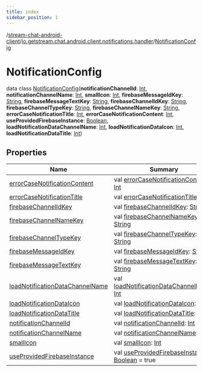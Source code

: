 ```yaml
---
title: index
sidebar_position: 1
---
```

/[stream-chat-android-client](../../index.md)/[io.getstream.chat.android.client.notifications.handler](../index.md)/[NotificationConfig](index.md)  
  
  
  
# NotificationConfig  
data class [NotificationConfig](index.md)(**notificationChannelId**: [Int](https://kotlinlang.org/api/latest/jvm/stdlib/kotlin/-int/index.html), **notificationChannelName**: [Int](https://kotlinlang.org/api/latest/jvm/stdlib/kotlin/-int/index.html), **smallIcon**: [Int](https://kotlinlang.org/api/latest/jvm/stdlib/kotlin/-int/index.html), **firebaseMessageIdKey**: [String](https://kotlinlang.org/api/latest/jvm/stdlib/kotlin/-string/index.html), **firebaseMessageTextKey**: [String](https://kotlinlang.org/api/latest/jvm/stdlib/kotlin/-string/index.html), **firebaseChannelIdKey**: [String](https://kotlinlang.org/api/latest/jvm/stdlib/kotlin/-string/index.html), **firebaseChannelTypeKey**: [String](https://kotlinlang.org/api/latest/jvm/stdlib/kotlin/-string/index.html), **firebaseChannelNameKey**: [String](https://kotlinlang.org/api/latest/jvm/stdlib/kotlin/-string/index.html), **errorCaseNotificationTitle**: [Int](https://kotlinlang.org/api/latest/jvm/stdlib/kotlin/-int/index.html), **errorCaseNotificationContent**: [Int](https://kotlinlang.org/api/latest/jvm/stdlib/kotlin/-int/index.html), **useProvidedFirebaseInstance**: [Boolean](https://kotlinlang.org/api/latest/jvm/stdlib/kotlin/-boolean/index.html), **loadNotificationDataChannelName**: [Int](https://kotlinlang.org/api/latest/jvm/stdlib/kotlin/-int/index.html), **loadNotificationDataIcon**: [Int](https://kotlinlang.org/api/latest/jvm/stdlib/kotlin/-int/index.html), **loadNotificationDataTitle**: [Int](https://kotlinlang.org/api/latest/jvm/stdlib/kotlin/-int/index.html))  
  
## Properties  
  
|  Name |  Summary | 
|---|---|
| <a name="io.getstream.chat.android.client.notifications.handler/NotificationConfig/errorCaseNotificationContent/#/PointingToDeclaration/"></a>[errorCaseNotificationContent](errorCaseNotificationContent.md)| <a name="io.getstream.chat.android.client.notifications.handler/NotificationConfig/errorCaseNotificationContent/#/PointingToDeclaration/"></a>val [errorCaseNotificationContent](errorCaseNotificationContent.md): [Int](https://kotlinlang.org/api/latest/jvm/stdlib/kotlin/-int/index.html)|
| <a name="io.getstream.chat.android.client.notifications.handler/NotificationConfig/errorCaseNotificationTitle/#/PointingToDeclaration/"></a>[errorCaseNotificationTitle](errorCaseNotificationTitle.md)| <a name="io.getstream.chat.android.client.notifications.handler/NotificationConfig/errorCaseNotificationTitle/#/PointingToDeclaration/"></a>val [errorCaseNotificationTitle](errorCaseNotificationTitle.md): [Int](https://kotlinlang.org/api/latest/jvm/stdlib/kotlin/-int/index.html)|
| <a name="io.getstream.chat.android.client.notifications.handler/NotificationConfig/firebaseChannelIdKey/#/PointingToDeclaration/"></a>[firebaseChannelIdKey](firebaseChannelIdKey.md)| <a name="io.getstream.chat.android.client.notifications.handler/NotificationConfig/firebaseChannelIdKey/#/PointingToDeclaration/"></a>val [firebaseChannelIdKey](firebaseChannelIdKey.md): [String](https://kotlinlang.org/api/latest/jvm/stdlib/kotlin/-string/index.html)|
| <a name="io.getstream.chat.android.client.notifications.handler/NotificationConfig/firebaseChannelNameKey/#/PointingToDeclaration/"></a>[firebaseChannelNameKey](firebaseChannelNameKey.md)| <a name="io.getstream.chat.android.client.notifications.handler/NotificationConfig/firebaseChannelNameKey/#/PointingToDeclaration/"></a>val [firebaseChannelNameKey](firebaseChannelNameKey.md): [String](https://kotlinlang.org/api/latest/jvm/stdlib/kotlin/-string/index.html)|
| <a name="io.getstream.chat.android.client.notifications.handler/NotificationConfig/firebaseChannelTypeKey/#/PointingToDeclaration/"></a>[firebaseChannelTypeKey](firebaseChannelTypeKey.md)| <a name="io.getstream.chat.android.client.notifications.handler/NotificationConfig/firebaseChannelTypeKey/#/PointingToDeclaration/"></a>val [firebaseChannelTypeKey](firebaseChannelTypeKey.md): [String](https://kotlinlang.org/api/latest/jvm/stdlib/kotlin/-string/index.html)|
| <a name="io.getstream.chat.android.client.notifications.handler/NotificationConfig/firebaseMessageIdKey/#/PointingToDeclaration/"></a>[firebaseMessageIdKey](firebaseMessageIdKey.md)| <a name="io.getstream.chat.android.client.notifications.handler/NotificationConfig/firebaseMessageIdKey/#/PointingToDeclaration/"></a>val [firebaseMessageIdKey](firebaseMessageIdKey.md): [String](https://kotlinlang.org/api/latest/jvm/stdlib/kotlin/-string/index.html)|
| <a name="io.getstream.chat.android.client.notifications.handler/NotificationConfig/firebaseMessageTextKey/#/PointingToDeclaration/"></a>[firebaseMessageTextKey](firebaseMessageTextKey.md)| <a name="io.getstream.chat.android.client.notifications.handler/NotificationConfig/firebaseMessageTextKey/#/PointingToDeclaration/"></a>val [firebaseMessageTextKey](firebaseMessageTextKey.md): [String](https://kotlinlang.org/api/latest/jvm/stdlib/kotlin/-string/index.html)|
| <a name="io.getstream.chat.android.client.notifications.handler/NotificationConfig/loadNotificationDataChannelName/#/PointingToDeclaration/"></a>[loadNotificationDataChannelName](loadNotificationDataChannelName.md)| <a name="io.getstream.chat.android.client.notifications.handler/NotificationConfig/loadNotificationDataChannelName/#/PointingToDeclaration/"></a>val [loadNotificationDataChannelName](loadNotificationDataChannelName.md): [Int](https://kotlinlang.org/api/latest/jvm/stdlib/kotlin/-int/index.html)|
| <a name="io.getstream.chat.android.client.notifications.handler/NotificationConfig/loadNotificationDataIcon/#/PointingToDeclaration/"></a>[loadNotificationDataIcon](loadNotificationDataIcon.md)| <a name="io.getstream.chat.android.client.notifications.handler/NotificationConfig/loadNotificationDataIcon/#/PointingToDeclaration/"></a>val [loadNotificationDataIcon](loadNotificationDataIcon.md): [Int](https://kotlinlang.org/api/latest/jvm/stdlib/kotlin/-int/index.html)|
| <a name="io.getstream.chat.android.client.notifications.handler/NotificationConfig/loadNotificationDataTitle/#/PointingToDeclaration/"></a>[loadNotificationDataTitle](loadNotificationDataTitle.md)| <a name="io.getstream.chat.android.client.notifications.handler/NotificationConfig/loadNotificationDataTitle/#/PointingToDeclaration/"></a>val [loadNotificationDataTitle](loadNotificationDataTitle.md): [Int](https://kotlinlang.org/api/latest/jvm/stdlib/kotlin/-int/index.html)|
| <a name="io.getstream.chat.android.client.notifications.handler/NotificationConfig/notificationChannelId/#/PointingToDeclaration/"></a>[notificationChannelId](notificationChannelId.md)| <a name="io.getstream.chat.android.client.notifications.handler/NotificationConfig/notificationChannelId/#/PointingToDeclaration/"></a>val [notificationChannelId](notificationChannelId.md): [Int](https://kotlinlang.org/api/latest/jvm/stdlib/kotlin/-int/index.html)|
| <a name="io.getstream.chat.android.client.notifications.handler/NotificationConfig/notificationChannelName/#/PointingToDeclaration/"></a>[notificationChannelName](notificationChannelName.md)| <a name="io.getstream.chat.android.client.notifications.handler/NotificationConfig/notificationChannelName/#/PointingToDeclaration/"></a>val [notificationChannelName](notificationChannelName.md): [Int](https://kotlinlang.org/api/latest/jvm/stdlib/kotlin/-int/index.html)|
| <a name="io.getstream.chat.android.client.notifications.handler/NotificationConfig/smallIcon/#/PointingToDeclaration/"></a>[smallIcon](smallIcon.md)| <a name="io.getstream.chat.android.client.notifications.handler/NotificationConfig/smallIcon/#/PointingToDeclaration/"></a>val [smallIcon](smallIcon.md): [Int](https://kotlinlang.org/api/latest/jvm/stdlib/kotlin/-int/index.html)|
| <a name="io.getstream.chat.android.client.notifications.handler/NotificationConfig/useProvidedFirebaseInstance/#/PointingToDeclaration/"></a>[useProvidedFirebaseInstance](useProvidedFirebaseInstance.md)| <a name="io.getstream.chat.android.client.notifications.handler/NotificationConfig/useProvidedFirebaseInstance/#/PointingToDeclaration/"></a>val [useProvidedFirebaseInstance](useProvidedFirebaseInstance.md): [Boolean](https://kotlinlang.org/api/latest/jvm/stdlib/kotlin/-boolean/index.html) = true|

